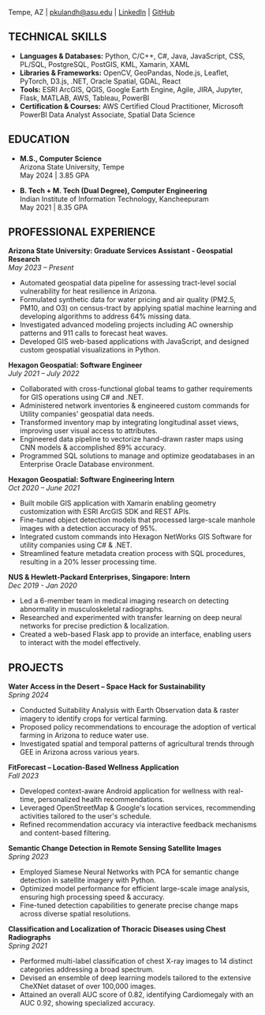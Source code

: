 
Tempe, AZ | pkulandh@asu.edu | [LinkedIn](https://www.linkedin.com/in/praveenaa-kulandhaivel/) | [GitHub](https://github.com/praveenaak)

## TECHNICAL SKILLS
- **Languages & Databases:** Python, C/C++, C#, Java, JavaScript, CSS, PL/SQL, PostgreSQL, PostGIS, KML, Xamarin, XAML 
- **Libraries & Frameworks:** OpenCV, GeoPandas, Node.js, Leaflet, PyTorch, D3.js, .NET, Oracle Spatial, GDAL, React 
- **Tools:** ESRI ArcGIS, QGIS, Google Earth Engine, Agile, JIRA, Jupyter, Flask, MATLAB, AWS, Tableau, PowerBI 
- **Certification & Courses:** AWS Certified Cloud Practitioner, Microsoft PowerBI Data Analyst Associate, Spatial Data Science 

## EDUCATION
- **M.S., Computer Science**  
  Arizona State University, Tempe  
  May 2024 | 3.85 GPA 

- **B. Tech + M. Tech (Dual Degree), Computer Engineering**  
  Indian Institute of Information Technology, Kancheepuram  
  May 2021 | 8.35 GPA  

## PROFESSIONAL EXPERIENCE
**Arizona State University: Graduate Services Assistant - Geospatial Research**  
*May 2023 – Present*
- Automated geospatial data pipeline for assessing tract-level social vulnerability for heat resilience in Arizona.
- Formulated synthetic data for water pricing and air quality (PM2.5, PM10, and O3) on census-tract by applying spatial machine learning and developing algorithms to address 64% missing data.
- Investigated advanced modeling projects including AC ownership patterns and 911 calls to forecast heat waves.
- Developed GIS web-based applications with JavaScript, and designed custom geospatial visualizations in Python.

**Hexagon Geospatial: Software Engineer**  
*July 2021 – July 2022*
- Collaborated with cross-functional global teams to gather requirements for GIS operations using C# and .NET.
- Administered network inventories & engineered custom commands for Utility companies' geospatial data needs.
- Transformed inventory map by integrating longitudinal asset views, improving user visual access to attributes.
- Engineered data pipeline to vectorize hand-drawn raster maps using CNN models & accomplished 89% accuracy.
- Programmed SQL solutions to manage and optimize geodatabases in an Enterprise Oracle Database environment.

**Hexagon Geospatial: Software Engineering Intern**  
*Oct 2020 – June 2021*
- Built mobile GIS application with Xamarin enabling geometry customization with ESRI ArcGIS SDK and REST APIs.
- Fine-tuned object detection models that processed large-scale manhole images with a detection accuracy of 95%.
- Integrated custom commands into Hexagon NetWorks GIS Software for utility companies using C# & .NET.
- Streamlined feature metadata creation process with SQL procedures, resulting in a 20% lesser processing time.

**NUS & Hewlett-Packard Enterprises, Singapore: Intern**  
*Dec 2019 - Jan 2020*
- Led a 6-member team in medical imaging research on detecting abnormality in musculoskeletal radiographs.
- Researched and experimented with transfer learning on deep neural networks for precise prediction & localization.
- Created a web-based Flask app to provide an interface, enabling users to interact with the model effectively.

## PROJECTS
**Water Access in the Desert – Space Hack for Sustainability**  
*Spring 2024*
- Conducted Suitability Analysis with Earth Observation data & raster imagery to identify crops for vertical farming.
- Proposed policy recommendations to encourage the adoption of vertical farming in Arizona to reduce water use.
- Investigated spatial and temporal patterns of agricultural trends through GEE in Arizona across various years.

**FitForecast – Location-Based Wellness Application**  
*Fall 2023*
- Developed context-aware Android application for wellness with real-time, personalized health recommendations.
- Leveraged OpenStreetMap & Google's location services, recommending activities tailored to the user's schedule.
- Refined recommendation accuracy via interactive feedback mechanisms and content-based filtering.

**Semantic Change Detection in Remote Sensing Satellite Images**  
*Spring 2023*
- Employed Siamese Neural Networks with PCA for semantic change detection in satellite imagery with Python.
- Optimized model performance for efficient large-scale image analysis, ensuring high processing speed & accuracy.
- Fine-tuned detection capabilities to generate precise change maps across diverse spatial resolutions.

**Classification and Localization of Thoracic Diseases using Chest Radiographs**  
*Spring 2021*
- Performed multi-label classification of chest X-ray images to 14 distinct categories addressing a broad spectrum.
- Devised an ensemble of deep learning models tailored to the extensive CheXNet dataset of over 100,000 images.
- Attained an overall AUC score of 0.82, identifying Cardiomegaly with an AUC 0.92, showing specialized accuracy.
